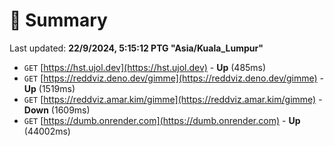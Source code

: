 # 📖 Summary
Last updated: **22/9/2024, 5:15:12 PTG "Asia/Kuala_Lumpur"**

- `GET` [https://hst.ujol.dev](https://hst.ujol.dev) - **Up** (485ms)
- `GET` [https://reddviz.deno.dev/gimme](https://reddviz.deno.dev/gimme) - **Up** (1519ms)
- `GET` [https://reddviz.amar.kim/gimme](https://reddviz.amar.kim/gimme) - **Down** (1609ms)
- `GET` [https://dumb.onrender.com](https://dumb.onrender.com) - **Up** (44002ms)

